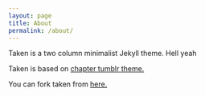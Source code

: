 ```yaml
---
layout: page
title: About
permalink: /about/
---
```


Taken is a two column minimalist Jekyll theme. Hell yeah

Taken is based on [chapter tumblr theme.](http://theme-chapter.tumblr.com/)

You can fork taken from [here.](https://github.com/vfalanis/taken)
